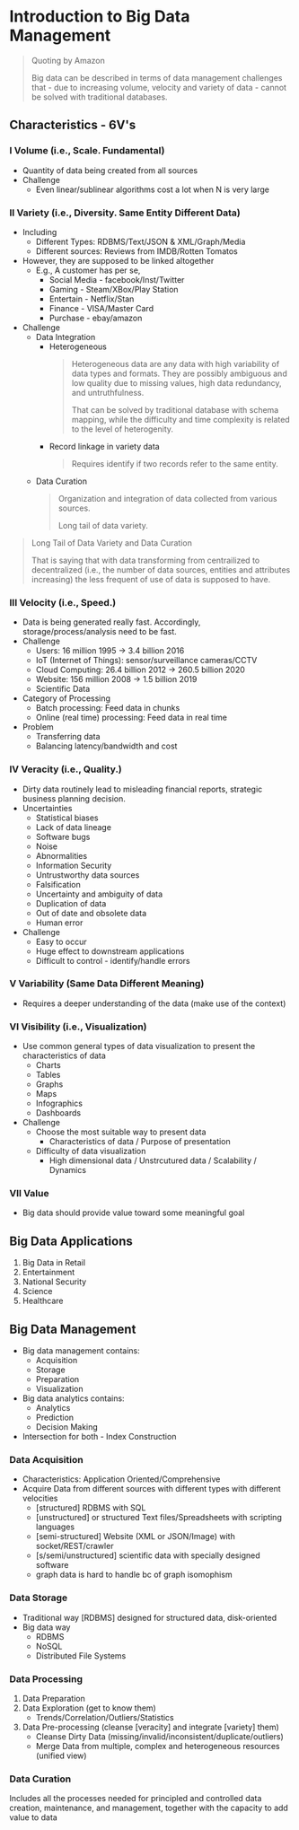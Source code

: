 # Introduction to Big Data Management

> Quoting by Amazon
>
> Big data can be described in terms of data management challenges that - due to increasing volume, velocity and variety of data - cannot be solved with traditional databases.

## Characteristics - 6V's

### I Volume (i.e., Scale. Fundamental)
* Quantity of data being created from all sources
* Challenge
    * Even linear/sublinear algorithms cost a lot when N is very large

### II Variety (i.e., Diversity. Same Entity Different Data)
* Including
    * Different Types: RDBMS/Text/JSON & XML/Graph/Media
    * Different sources: Reviews from IMDB/Rotten Tomatos
* However, they are supposed to be linked altogether
    * E.g., A customer has per se,
        * Social Media - facebook/Inst/Twitter
        * Gaming - Steam/XBox/Play Station
        * Entertain - Netflix/Stan
        * Finance - VISA/Master Card
        * Purchase - ebay/amazon
 * Challenge
     * Data Integration
         * Heterogeneous
            > Heterogeneous data are any data with high variability of data types and formats. They are possibly ambiguous and low quality due to missing values, high data redundancy, and untruthfulness.
            >
            > That can be solved by traditional database with schema mapping, while the difficulty and time complexity is related to the level of heterogenity.
         * Record linkage in variety data
            > Requires identify if two records refer to the same entity.
      * Data Curation
          > Organization and integration of data collected from various sources.
          >
          > Long tail of data variety.

> Long Tail of Data Variety and Data Curation
>
> That is saying that with data transforming from centrailized to decentralized (i.e., the number of data sources, entities and attributes increasing) the less frequent of use of data is supposed to have.

### III Velocity (i.e., Speed.)
* Data is being generated really fast. Accordingly, storage/process/analysis need to be fast.
* Challenge
    * Users: 16 million 1995 -> 3.4 billion 2016
    * IoT (Internet of Things): sensor/surveillance cameras/CCTV
    * Cloud Computing: 26.4 billion 2012 -> 260.5 billion 2020
    * Website: 156 million 2008 -> 1.5 billion 2019
    * Scientific Data
* Category of Processing
    * Batch processing: Feed data in chunks
    * Online (real time) processing: Feed data in real time
* Problem
    * Transferring data
    * Balancing latency/bandwidth and cost

### IV Veracity (i.e., Quality.)
* Dirty data routinely lead to misleading financial reports, strategic business planning decision.
* Uncertainties
    * Statistical biases
    * Lack of data lineage
    * Software bugs
    * Noise
    * Abnormalities
    * Information Security
    * Untrustworthy data sources
    * Falsification
    * Uncertainty and ambiguity of data
    * Duplication of data
    * Out of date and obsolete data
    * Human error
* Challenge
    * Easy to occur
    * Huge effect to downstream applications
    * Difficult to control - identify/handle errors

### V Variability (Same Data Different Meaning)
* Requires a deeper understanding of the data (make use of the context)

### VI Visibility (i.e., Visualization)
* Use common general types of data visualization to present the characteristics of data
    * Charts
    * Tables
    * Graphs
    * Maps
    * Infographics
    * Dashboards
* Challenge
    * Choose the most suitable way to present data
        * Characteristics of data / Purpose of presentation
    * Difficulty of data visualization
        * High dimensional data / Unstrcutured data / Scalability / Dynamics
### VII Value
* Big data should provide value toward some meaningful goal

## Big Data Applications
1. Big Data in Retail
2. Entertainment
3. National Security
4. Science
5. Healthcare

## Big Data Management
* Big data management contains:
    * Acquisition
    * Storage
    * Preparation
    * Visualization
* Big data analytics contains:
    * Analytics
    * Prediction
    * Decision Making
* Intersection for both - Index Construction

### Data Acquisition
* Characteristics: Application Oriented/Comprehensive
* Acquire Data from different sources with different types with different velocities
    * [structured] RDBMS with SQL
    * [unstructured] or structured Text files/Spreadsheets with scripting languages
    * [semi-structured] Website (XML or JSON/Image) with socket/REST/crawler
    * [s/semi/unstructured] scientific data with specially designed software
    * graph data is hard to handle bc of graph isomophism

### Data Storage
* Traditional way [RDBMS] designed for structured data, disk-oriented
* Big data way
    * RDBMS
    * NoSQL
    * Distributed File Systems

### Data Processing
1. Data Preparation
2. Data Exploration (get to know them)
    * Trends/Correlation/Outliers/Statistics
3. Data Pre-processing (cleanse [veracity] and integrate [variety] them)
    * Cleanse Dirty Data (missing/invalid/inconsistent/duplicate/outliers)
    * Merge Data from multiple, complex and heterogeneous resources (unified view)

### Data Curation
Includes all the processes needed for principled and controlled data creation, maintenance, and management, together with the capacity to add value to data
